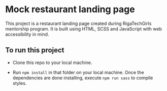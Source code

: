 # Mock restaurant landing page 

This project is a restaurant landing page created during RigaTechGirls mentorship program. It is built using HTML, SCSS and JavaScript with web accessibility in mind.

## To run this project 

- Clone this repo to your local machine.

- Run `npm install` in that folder on your local machine. Once the dependencies are done installing, execute `npm run sass` to compile styles.



